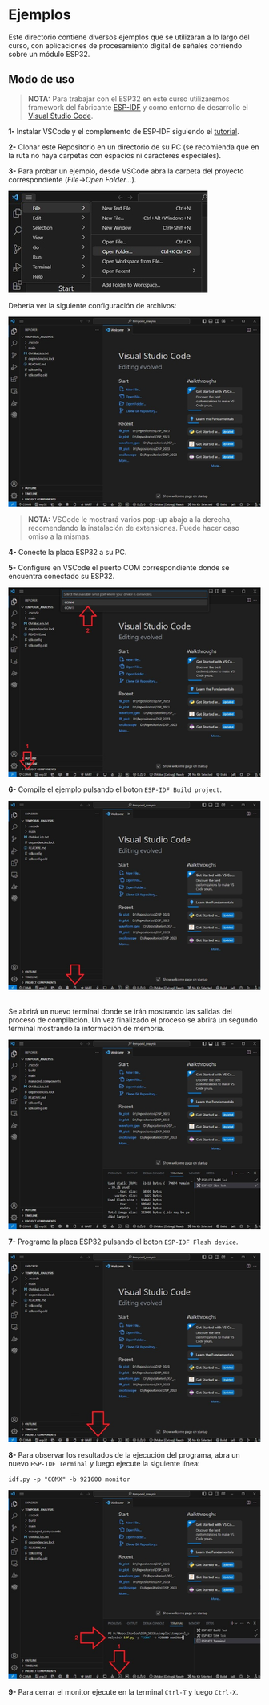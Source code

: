 # Ejemplos 

Este directorio contiene diversos ejemplos que se utilizaran a lo largo del curso, con aplicaciones de procesamiento digital de señales corriendo sobre un módulo ESP32.

## Modo de uso

> **NOTA:** Para trabajar con el ESP32 en este curso utilizaremos framework del fabricante [ESP-IDF](https://docs.espressif.com/projects/esp-idf/en/latest/esp32/index.html) y como entorno de desarrollo el [Visual Studio Code](https://code.visualstudio.com/).

**1-** Instalar VSCode y el complemento de ESP-IDF siguiendo el [tutorial](https://github.com/espressif/vscode-esp-idf-extension/blob/master/docs/tutorial/install.md).

**2-** Clonar este Repositorio en un directorio de su PC (se recomienda que en la ruta no haya carpetas con espacios ni caracteres especiales).

**3-** Para probar un ejemplo, desde VSCode abra la carpeta del proyecto correspondiente (*File->Open Folder...*).

![Open_folder](open_folder.jpg)
   
​Debería ver la siguiente configuración de archivos:

![project](project.jpg)

> **NOTA:** VSCode le mostrará varios pop-up abajo a la derecha, recomendando la instalación de extensiones. Puede hacer caso omiso a la mismas.

**4-** Conecte la placa ESP32 a su PC.

**5-** Configure en VSCode el puerto COM correspondiente donde se encuentra conectado su ESP32.

![puerto_com](puerto_com.jpg)

**6-** Compile el ejemplo pulsando el boton ``ESP-IDF Build project``.

​![compile](compile.jpg)
​

Se abrirá un nuevo terminal donde se irán mostrando las salidas del proceso de compilación. Un vez finalizado el proceso se abrirá un segundo terminal mostrando la información de memoria. 

![compile2](compile2.jpg)

**7-** Programe la placa ESP32 pulsando el boton ``ESP-IDF Flash device``.

![flash](flash.jpg)

**8-** Para observar los resultados de la ejecución del programa, abra un nuevo ``ESP-IDF Terminal`` y luego ejecute la siguiente línea:
```
idf.py -p "COMX" -b 921600 monitor
```

![monitor](monitor.jpg)

**9-** Para cerrar el monitor ejecute en la terminal ``Ctrl-T`` y luego ``Ctrl-X``.





